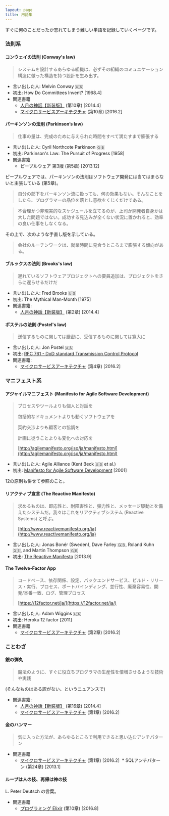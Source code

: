 ```yaml
---
layout: page
title: 用語集
---
```


すぐに何のことだったか忘れてしまう難しい単語を記録していくページです。

### 法則系

#### コンウェイの法則 (Conway's law)

> システムを設計するあらゆる組織は、必ずその組織のコミュニケーション構造に倣った構造を持つ設計を生み出す。

* 言い出した人: Melvin Conway :us: 
* 初出: How Do Committees Invent? [1968.4]
* 関連書籍
  * [人月の神話【新装版】](/workshop/11-manmonth) (第10章) [2014.4]
  * [マイクロサービスアーキテクチャ](/workshop/8-microservices) (第10章) [2016.2]

#### パーキンソンの法則 (Parkinson’s law)

> 仕事の量は、完成のために与えられた時間をすべて満たすまで膨張する

* 言い出した人: Cyril Northcote Parkinson :gb: 
* 初出: Parkinson's Law: The Pursuit of Progress [1958]
* 関連書籍
  * ピープルウェア 第3版 (第5章) [2013.12]

ピープルウェアでは、パーキンソンの法則はソフトウェア開発には当てはまらないと主張している (第5章)。

> 自分の部下をパーキンソン流に扱っても、何の効果もない。そんなことをしたら、プログラマーの品位を落とし意欲をくじくだけである。


> 不合理かつ非現実的なスケジュールを立てるのが、上司か開発者自身かは大した問題ではない。成功する見込みが全くない状況に置かれると、効率の良い仕事をしなくなる。

その上で、次のような手直し版を示している。

> 会社のルーチンワークは、就業時間に見合うところまで膨張する傾向がある。

#### ブルックスの法則 (Brooks's law)

> 遅れているソフトウェアプロジェクトへの要員追加は、プロジェクトをさらに遅らせるだけだ

* 言い出した人: Fred Brooks :us: 
* 初出: The Mythical Man-Month [1975]
* 関連書籍:
  * [人月の神話【新装版】](/workshop/11-manmonth) (第2章) [2014.4]

#### ポステルの法則 (Postel's law)

> 送信するものに関しては厳密に、受信するものに関しては寛大に

* 言い出した人: Jon Postel :us:
* 初出: [RFC 761 - DoD standard Transmission Control Protocol](https://tools.ietf.org/html/rfc761)
* 関連書籍:
  * [マイクロサービスアーキテクチャ](/workshop/8-microservices) (第4章) [2016.2]

### マニフェスト系

#### アジャイルマニフェスト (Manifesto for Agile Software Development)

> プロセスやツールよりも個人と対話を
>
> 包括的なドキュメントよりも動くソフトウェアを
>
> 契約交渉よりも顧客との協調を
>
> 計画に従うことよりも変化への対応を
>
> [http://agilemanifesto.org/iso/ja/manifesto.html](http://agilemanifesto.org/iso/ja/manifesto.html)

* 言い出した人: Agile Alliance (Kent Beck :us: et al.)
* 初出: [Manifesto for Agile Software Development](http://agilemanifesto.org/) [2001]

12の原則も併せて参照のこと。

#### リアクティブ宣言 (The Reactive Manifesto)

> 求めるものは、即応性と、耐障害性と、弾力性と、メッセージ駆動とを備えたシステムだ。我々はこれをリアクティブシステム (Reactive Systems) と呼ぶ。
>
> [http://www.reactivemanifesto.org/ja](http://www.reactivemanifesto.org/ja)

* 言い出した人: Jonas Bonér (Sweden), Dave Farley :gb:, Roland Kuhn :de:, and Martin Thompson :gb:
* 初出: [The Reactive Manifesto](http://www.reactivemanifesto.org/) [2013.9]

#### The Twelve-Factor App

> コードベース、依存関係、設定、バックエンドサービス、ビルド・リリース・実行、プロセス、ポートバインディング、並行性、廃棄容易性、開発/本番一致、ログ、管理プロセス
>
> [https://12factor.net/ja/](https://12factor.net/ja/)

* 言い出した人: Adam Wiggins :us:
* 初出: Heroku 12 factor [2011]
* 関連書籍
  * [マイクロサービスアーキテクチャ](/workshop/8-microservices) (第2章) [2016.2]

### ことわざ

#### 銀の弾丸

> 魔法のように、すぐに役立ちプログラマの生産性を倍増させるような技術や実践

(そんなものはある訳がない、というニュアンスで)

* 関連書籍:
  * [人月の神話【新装版】](/workshop/11-manmonth) (第16章) [2014.4]
  * [マイクロサービスアーキテクチャ](/workshop/8-microservices) (第1章) [2016.2]

#### 金のハンマー

> 気に入った方法が、あらゆるところで利用できると思い込むアンチパターン

* 関連書籍
  * [マイクロサービスアーキテクチャ](/workshop/8-microservices) (第1章) [2016.2]
  * SQLアンチパターン (第24章) [2013.1]

#### ループは人の技、再帰は神の技

L. Peter Deutsch の言葉。

* 関連書籍
  * [プログラミング Elixir](/workshop/10-elixir) (第10章) [2016.8]
